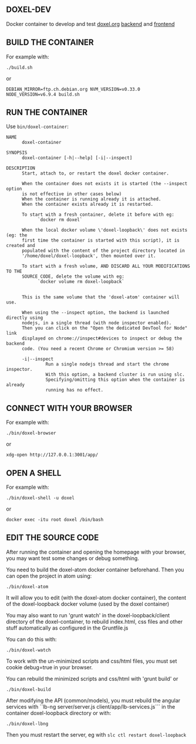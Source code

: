 ## DOXEL-DEV ##

Docker container to develop and test [doxel.org](https://www.doxel.org) [backend](https://github.com/doxel/doxel-loopback) and [frontend](https://github.com/doxel/doxel-angular)

## BUILD THE CONTAINER ##

For example with:

```
./build.sh
```

or

```
DEBIAN_MIRROR=ftp.ch.debian.org NVM_VERSION=v0.33.0 NODE_VERSION=v6.9.4 build.sh 
```

## RUN THE CONTAINER ##

Use ```bin/doxel-container```:
```
NAME
      doxel-container

SYNOPSIS
      doxel-container [-h|--help] [-i|--inspect]

DESCRIPTION
      Start, attach to, or restart the doxel docker container.

      When the container does not exists it is started (the --inspect option
      is not effective in other cases below)
      When the container is running already it is attached.
      When the container exists already it is restarted.

      To start with a fresh container, delete it before with eg:
            `docker rm doxel`

      When the local docker volume \'doxel-loopback\' does not exists (eg: the
      first time the container is started with this script), it is created and
      populated with the content of the project directory located in
      '/home/doxel/doxel-loopback', then mounted over it.

      To start with a fresh volume, AND DISCARD ALL YOUR MODIFICATIONS TO THE
      SOURCE CODE, delete the volume with eg:
            `docker volume rm doxel-loopback`


      This is the same volume that the 'doxel-atom' container will use.

      When using the --inspect option, the backend is launched directly using
      nodejs, in a single thread (with node inspector enabled).
      Then you can click on the "Open the dedicated DevTool for Node" link
      displayed on chrome://inspect#devices to inspect or debug the backend
      code. (You need a recent Chrome or Chromium version >= 58)

      -i|--inspect
               Run a single nodejs thread and start the chrome inspector.
               With this option, a backend cluster is run using slc.
               Specifying/omitting this option when the container is already
               running has no effect.

```

## CONNECT WITH YOUR BROWSER ##

For example with:


```
./bin/doxel-browser
```

or 

```
xdg-open http://127.0.0.1:3001/app/
```

## OPEN A SHELL ##

For example with:

```
./bin/doxel-shell -u doxel
```

or

```
docker exec -itu root doxel /bin/bash
```

## EDIT THE SOURCE CODE ##

After running the container and opening the homepage with your browser, you may want test some changes or debug something.

You need to build the doxel-atom docker container beforehand.
Then you can open the project in atom using:
```
./bin/doxel-atom
```

It will allow you to edit (with the doxel-atom docker container), the content of the doxel-loopback docker volume (used by the doxel container)

You may also want to run 'grunt watch' in the doxel-loopback/client directory of the doxel-container, to rebuild index.html, css files and other stuff automatically as configured in the Gruntfile.js

You can do this with: 
```
./bin/doxel-watch
```
To work with the un-minimized scripts and css/html files, you must set cookie debug=true in your browser.

You can rebuild the minimized scripts and css/html with 'grunt build' or
```
./bin/doxel-build
```

After modifying the API (common/models), you must rebuild the angular services with ``lb-ng server/server.js client/app/lb-services.js``` in the container doxel-loopback directory or with:
```
./bin/doxel-lbng
```

Then you must restart the server, eg with ```slc ctl restart doxel-loopback```

